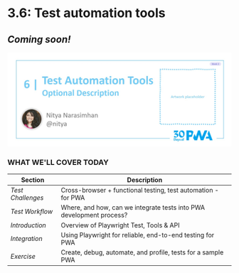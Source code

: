 # 3.6: Test automation tools

## *Coming soon!*

![image of title and author.](_media/day-06.jpg)

### WHAT WE'LL COVER TODAY

| Section | Description |
| ------- | ----------- |
|_Test Challenges_ | Cross-browser + functional testing, test automation - for PWA  |
|_Test Workflow_ | Where, and how, can we integrate tests into PWA development process? |
|_Introduction_| Overview of Playwright Test, Tools & API |
|_Integration_ | Using Playwright for reliable, end-to-end testing for PWA |
|_Exercise_| Create, debug, automate, and profile, tests for a sample PWA |
